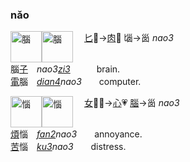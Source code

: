 
### nǎo
<img id=腦 alt=腦 height=50 src=https://f.2cn.cn/hanzi/svg/8166.svg align=top><img alt=腦 height=50 src=https://f.2cn.cn/a/zi-svg/5318swjz54633.svg align=top>　
<ruby>[匕]()🥄→[肉]()🥩<br>匘→𡿺 _nao3_</ruby>   
腦[子]()　_nao3[zi3]()_　　　brain.    
[電]()腦　_[dian4]()nao3_　　computer.   

<img id=惱 alt=惱 height=50 src=https://f.2cn.cn/hanzi/svg/60F1.svg align=top><img alt=惱 height=50 src=https://f.2cn.cn/a/zi-svg/36F4_8360swjz54653.svg align=top>　
<ruby>[女]()👩🏻→[心]()💗<br>[腦]()→𡿺 _nao3_</ruby>   
[煩]()惱　_[fan2]()nao3_　　annoyance.    
[苦]()惱　_[ku3]()nao3_　　distress.  
